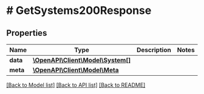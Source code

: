 # # GetSystems200Response

## Properties

Name | Type | Description | Notes
------------ | ------------- | ------------- | -------------
**data** | [**\OpenAPI\Client\Model\System[]**](System.md) |  |
**meta** | [**\OpenAPI\Client\Model\Meta**](Meta.md) |  |

[[Back to Model list]](../../README.md#models) [[Back to API list]](../../README.md#endpoints) [[Back to README]](../../README.md)
